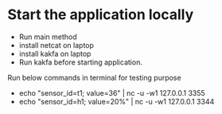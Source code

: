 # Start the application locally
* Run main method 
* install netcat on laptop
* install kakfa on laptop
* Run kakfa before starting application.

Run below commands in terminal for testing purpose
* echo "sensor_id=t1; value=36" | nc -u -w1 127.0.0.1 3355
* echo "sensor_id=h1; value=20%" | nc -u -w1 127.0.0.1 3344

